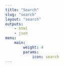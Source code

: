 ```yaml
---
title: "Search"
slug: "search"
layout: "search"
outputs:
    - html
    - json
menu:
    main:
        weight: 4
        params:
            icon: search
---
```

